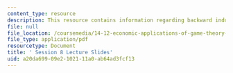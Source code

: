 ```yaml
---
content_type: resource
description: This resource contains information regarding backward induction.
file: null
file_location: /coursemedia/14-12-economic-applications-of-game-theory-fall-2012/a20da69909e2102111a0ab64ad3fcf13_MIT14_12F12_slides8.pdf
file_type: application/pdf
resourcetype: Document
title: ' Session 8 Lecture Slides'
uid: a20da699-09e2-1021-11a0-ab64ad3fcf13
---
```

